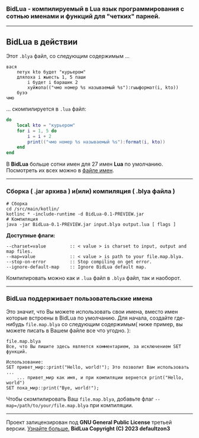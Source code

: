 ### BidLua - компилируемый в Lua язык программирования c сотнью именами и функций для "четких" парней.
***
## BidLua в действии
Этот `.blya` файл, со следующим содержимым ...
```
вася
    петух kto будет "курьером"
    длялоха i жыесть 1, 5 паши
        i будет i барашик 2
        хуйжопа(("чмо номер %s называемый %s"):гыыформат(i, kto))
    буээ 
чмо
```
... скомпилируется в `.lua` файл:
```lua
do
    local kto = "курьером"
    for i = 1, 5 do
        i = i + 2
        print(("чмо номер %s называемый %s"):format(i, kto))
    end
end
```

В **BidLua** больше сотни имен для 27 имен **Lua** по умолчанию. Посмотреть их всех можно в [файле имен](https://github.com/defaultzon3/BidLua/blob/main/src/main/kotlin/names/Names.kt).

***
### Сборка ( .jar архива ) и(или) компиляция ( .blya файла )
```shell
# Сборка
cd /src/main/kotlin/
kotlinc * -include-runtime -d BidLua-0.1-PREVIEW.jar
# Компиляция
java -jar BidLua-0.1-PREVIEW.jar input.blya output.lua [ flags ]
```
**Доступные флаги:**
```shell
--charset=value         :: < value > is charset to input, output and map files.
--map=value             :: < value > is path to your file.map.blya.
--stop-on-error         :: Stop compiling on get error.
--ignore-default-map    :: Ignore BidLua default map.
```
Компилировать можно как и `.lua` файл в `.blya` файл, так и наоборот.
***
### BidLua поддерживает пользовательские имена
Это значит, что Вы можете использовать свои имена, вместо имен которые встроены в BidLua по умолчанию. 
Для начала, создайте где-нибудь `file.map.blya` со следующим содержимым( ниже пример, вы можете писать в Вашем файле все что угодно. ):
```
file.map.blya
Все, что Вы пишите здесь является комментарием, за исключением SET функций.

Использование:
SET привет_мир::print("Hello, world!"); Это позволит Вам использовать ...
    ... привет_мир как имя, и при компиляции вернется print("Hello, world")
SET пока_мир::print("Bye, world!");
```
Чтобы скомпилировать Ваш `file.map.blya`, добавьте флаг `--map=/path/to/your/file.map.blya` при компиляции.
***
Проект залицензирован под **GNU General Public License** третьей версии. [Узнайте больше.](https://github.com/defaultzon3/BidLua/blob/main/LICENSE)
**BidLua Copyright (C) 2023 defaultzon3**
